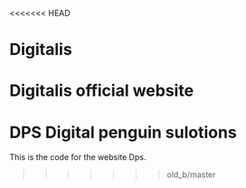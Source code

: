 <<<<<<< HEAD
# Digitalis
Digitalis official website
=======
# DPS Digital penguin sulotions
This is the code for the website Dps.
>>>>>>> old_b/master
